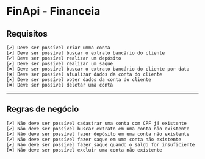 # FinApi - Financeia

## Requisitos

    [✔️] Deve ser possível criar umma conta
    [✔️] Deve ser possível buscar o extrato bancário do cliente
    [✔️] Deve ser possível realizar um depósito
    [✔️] Deve ser possível realizar um saque
    [✖️] Deve ser possível buscar o extrato bancário do cliente por data
    [✖️] Deve ser possível atualizar dados da conta do cliente
    [✖️] Deve ser possível obter dados da conta do cliente
    [✖️] Deve ser possível deletar uma conta

---

## Regras de negócio

    [✔️] Não deve ser possível cadastrar uma conta com CPF já existente
    [✔️] Não deve ser possível buscar extrato em uma conta não existente
    [✔️] Não deve ser possível fazer depósito em uma conta não existente
    [✔️] Não deve ser possível fazer saque em uma conta não existente
    [✔️] Não deve ser possível fazer saque quando o saldo for insuficiente
    [✖️] Não deve ser possível excluir uma conta não existente
